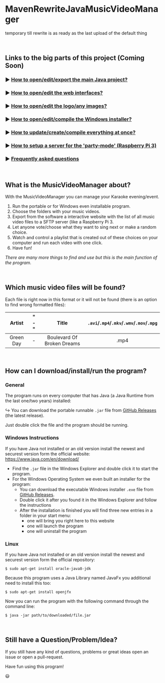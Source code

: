 # MavenRewriteJavaMusicVideoManager
temporary till rewrite is as ready as the last upload of the default thing

<br>

## Links to the big parts of this project (Coming Soon)

### :arrow_forward: [How to open/edit/export the main Java project?](Documentation/HOW_TO_JAVA.md)

### :arrow_forward: [How to open/edit the web interfaces?](Documentation/HOW_TO_WEB.md)

### :arrow_forward: [How to open/edit the logo/any images?](Documentation/HOW_TO_IMAGES.md)

### :arrow_forward: [How to open/edit/compile the Windows installer?](Documentation/HOW_TO_NSIS.md)

### ▶ [How to update/create/compile everything at once?](Documentation/HOW_TO_MAGIC.md)

### ▶ [How to setup a server for the 'party-mode' (Raspberry Pi 3)](Documentation/HOW_TO_SERVER.md)

### :arrow_forward: [Frequently asked questions](Documentation/FAQ.md)

<br>

## What is the MusicVideoManager about?

With the MusicVideoManager you can manage your Karaoke evening/event.

1. Run the portable or for Windows even installable program.
2. Choose the folders with your music videos.
3. Export from the software a interactive website with the list of all music video files to a SFTP server (like a Raspberry Pi 3.
4. Let anyone vote/choose what they want to sing next or make a random choice.
5. Watch and control a playlist that is created out of these choices on your computer and run each video with one click.
6. Have fun!

*There are many more things to find and use but this is the main function of the program.*

<br>

## Which music video files will be found?

Each file is right now in this format or it will not be found (there is an option to find wrong formatted files):

|  Artist   | " - " |           Title            | `.avi`/`.mp4`/`.mkv`/`.wmv`/`.mov`/`.mpg` |
| :-------: | :---: | :------------------------: | :--------------------------------------: |
| Green Day |   -   | Boulevard Of Broken Dreams |                   .mp4                   |

<br>

## How can I download/install/run the program?

### General

The program runs on every computer that has Java (a Java Runtime from the last one/two years) installed:

:arrow_right_hook: You can download the portable runnable `.jar` file from [GitHub Releases](https://github.com/AnonymerNiklasistanonym/KaraokeMusicVideoManager/releases) (the latest release).

Just double click the file and the program should be running.

### Windows Instructions

If you have Java not installed or an old version install the newest and securest version form the official website: https://www.java.com/en/download/

* Find the `.jar` file in the Windows Explorer and double click it to start the program.
* For the Windows Operating System we even built an installer for the program:
  * You can download the executable Windows installer `.exe` file from [GitHub Releases](https://github.com/AnonymerNiklasistanonym/KaraokeMusicVideoManager/releases).
  * Double click it after you found it in the Windows Explorer and follow the instructions
  * After the installation is finished you will find three new entries in a folder in your start menu:
    * one will bring you right here to this website
    * one will launch the program
    * one will uninstall the program

### Linux

If you have Java not installed or an old version install the newest and securest version form the official repository:

```
$ sudo apt-get install oracle-java8-jdk
```

Because this program uses a Java Library named JavaFx you additional need to install this too:

 ```
$ sudo apt-get install openjfx
 ```

Now you can run the program with the following command through the command line:

```
$ java -jar path/to/downloaded/file.jar
```

<br>

## Still have a Question/Problem/Idea?

If you still have any kind of questions, problems or great ideas open an issue or open a pull-request.

Have fun using this program!

 :smiley:
